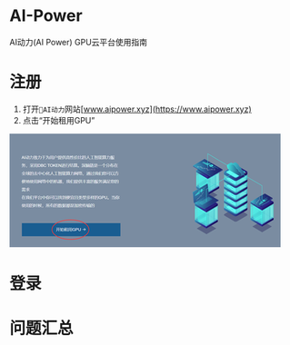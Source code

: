 # AI-Power
AI动力(AI Power) GPU云平台使用指南

# 注册
1. 打开`🚀AI动力`网站[www.aipower.xyz](https://www.aipower.xyz)
2. 点击“开始租用GPU”

![](resource/r1.png)

# 登录

# 问题汇总
